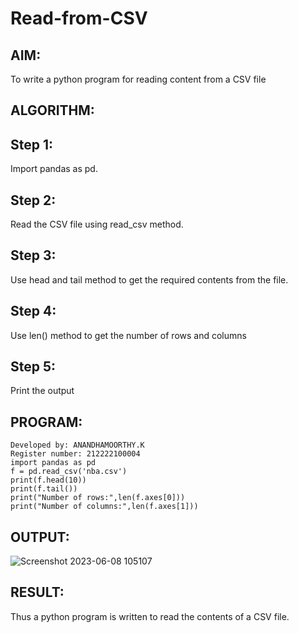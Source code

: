 # Read-from-CSV

## AIM:
To write a python program for reading content from a CSV file
## ALGORITHM:
## Step 1:
Import pandas as pd.

## Step 2:
Read the CSV file using read_csv method.

## Step 3:
Use head and tail method to get the required contents from the file.

## Step 4:
Use len() method to get the number of rows and columns

## Step 5:
Print the output
## PROGRAM:
```
Developed by: ANANDHAMOORTHY.K
Register number: 212222100004
import pandas as pd
f = pd.read_csv('nba.csv')
print(f.head(10))
print(f.tail())
print("Number of rows:",len(f.axes[0]))
print("Number of columns:",len(f.axes[1]))
```

## OUTPUT:
![Screenshot 2023-06-08 105107](https://github.com/AnandhamoorthyKarthikeyan/Read-from-CSV/assets/119475998/b6e5434e-6f69-471f-b2cc-598aa1733a9d)


## RESULT:
Thus a python program is written to read the contents of a CSV file.
